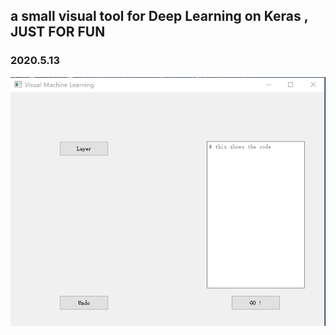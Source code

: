 <!--
 * @lanhuage: markdown
 * @Descripttion: 
 * @version: beta
 * @Author: xiaoshuyui
 * @Date: 2020-05-13 16:06:07
 * @LastEditors: xiaoshuyui
 * @LastEditTime: 2020-05-13 17:12:24
 -->
## a small visual tool for Deep Learning on Keras , JUST FOR FUN


### 2020.5.13

![GIF1](./details/513.gif)